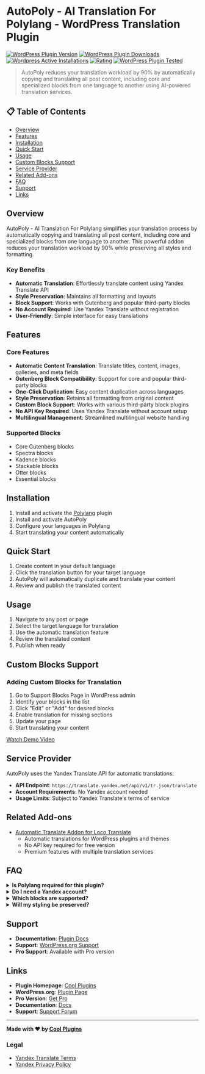 # AutoPoly - AI Translation For Polylang - WordPress Translation Plugin

[![WordPress Plugin Version](https://img.shields.io/wordpress/plugin/v/automatic-translations-for-polylang.svg)](https://wordpress.org/plugins/automatic-translations-for-polylang/)
[![WordPress Plugin Downloads](https://img.shields.io/wordpress/plugin/dt/automatic-translations-for-polylang.svg)](https://wordpress.org/plugins/automatic-translations-for-polylang/)
[![Wordpress Active Installations](https://img.shields.io/wordpress/plugin/installs/automatic-translations-for-polylang.svg)](https://wordpress.org/plugins/automatic-translations-for-polylang/)
[![Rating](https://img.shields.io/wordpress/plugin/rating/automatic-translations-for-polylang.svg?logo=wordpress&style=flat-square)](https://wordpress.org/plugins/automatic-translations-for-polylang/#reviews)
[![WordPress Plugin Tested](https://img.shields.io/wordpress/plugin/tested/automatic-translations-for-polylang.svg)](https://wordpress.org/plugins/automatic-translations-for-polylang/)

> AutoPoly reduces your translation workload by 90% by automatically copying and translating all post content, including core and specialized blocks from one language to another using AI-powered translation services.

## 📋 Table of Contents

- [Overview](#overview)
- [Features](#features)
- [Installation](#installation)
- [Quick Start](#quick-start)
- [Usage](#usage)
- [Custom Blocks Support](#custom-blocks-support)
- [Service Provider](#service-provider)
- [Related Add-ons](#related-add-ons)
- [FAQ](#faq)
- [Support](#support)
- [Links](#links)

## Overview

AutoPoly - AI Translation For Polylang simplifies your translation process by automatically copying and translating all post content, including core and specialized blocks from one language to another. This powerful addon reduces your translation workload by 90% while preserving all styles and formatting.

### Key Benefits

- **Automatic Translation**: Effortlessly translate content using Yandex Translate API
- **Style Preservation**: Maintains all formatting and layouts
- **Block Support**: Works with Gutenberg and popular third-party blocks
- **No Account Required**: Use Yandex Translate without registration
- **User-Friendly**: Simple interface for easy translations

## Features

### Core Features

- **Automatic Content Translation**: Translate titles, content, images, galleries, and meta fields
- **Gutenberg Block Compatibility**: Support for core and popular third-party blocks
- **One-Click Duplication**: Easy content duplication across languages
- **Style Preservation**: Retains all formatting from original content
- **Custom Block Support**: Works with various third-party block plugins
- **No API Key Required**: Uses Yandex Translate without account setup
- **Multilingual Management**: Streamlined multilingual website handling

### Supported Blocks

- Core Gutenberg blocks
- Spectra blocks
- Kadence blocks
- Stackable blocks
- Otter blocks
- Essential blocks

## Installation

1. Install and activate the [Polylang](https://wordpress.org/plugins/polylang/) plugin
2. Install and activate AutoPoly
3. Configure your languages in Polylang
4. Start translating your content automatically

## Quick Start

1. Create content in your default language
2. Click the translation button for your target language
3. AutoPoly will automatically duplicate and translate your content
4. Review and publish the translated content

## Usage

1. Navigate to any post or page
2. Select the target language for translation
3. Use the automatic translation feature
4. Review the translated content
5. Publish when ready

## Custom Blocks Support

### Adding Custom Blocks for Translation

1. Go to Support Blocks Page in WordPress admin
2. Identify your blocks in the list
3. Click "Edit" or "Add" for desired blocks
4. Enable translation for missing sections
5. Update your page
6. Start translating your content

[Watch Demo Video](https://coolplugins.net/product/automatic-translations-for-polylang/#custom-block-translate)

## Service Provider

AutoPoly uses the Yandex Translate API for automatic translations:

- **API Endpoint**: `https://translate.yandex.net/api/v1/tr.json/translate`
- **Account Requirements**: No Yandex account needed
- **Usage Limits**: Subject to Yandex Translate's terms of service

## Related Add-ons

- [Automatic Translate Addon for Loco Translate](https://locoaddon.com/plugin/automatic-translate-addon-for-loco-translate-pro/)
  - Automatic translations for WordPress plugins and themes
  - No API key required for free version
  - Premium features with multiple translation services

## FAQ

<details>
<summary><strong>Is Polylang required for this plugin?</strong></summary>
Yes, Polylang must be installed and active for AutoPoly to work.
</details>

<details>
<summary><strong>Do I need a Yandex account?</strong></summary>
No, you can use the translation service without creating a Yandex account.
</details>

<details>
<summary><strong>Which blocks are supported?</strong></summary>
Core Gutenberg blocks and popular third-party blocks like Spectra, Kadence, Stackable, Otter, and Essential are supported.
</details>

<details>
<summary><strong>Will my styling be preserved?</strong></summary>
Yes, all styles, formats, and layouts from the original post are retained in translations.
</details>

## Support

- **Documentation**: [Plugin Docs](https://docs.coolplugins.net/plugin/ai-translation-for-polylang/)
- **Support**: [WordPress.org Support](https://wordpress.org/support/plugin/automatic-translations-for-polylang/)
- **Pro Support**: Available with Pro version

## Links

- **Plugin Homepage**: [Cool Plugins](https://coolplugins.net/product/automatic-translations-for-polylang/)
- **WordPress.org**: [Plugin Page](https://wordpress.org/plugins/automatic-translations-for-polylang/)
- **Pro Version**: [Get Pro](https://coolplugins.net/product/automatic-translations-for-polylang/)
- **Documentation**: [Docs](https://docs.coolplugins.net/plugin/ai-translation-for-polylang/)
- **Support**: [Support Forum](https://wordpress.org/support/plugin/automatic-translations-for-polylang/)

---

**Made with ❤️ by [Cool Plugins](https://coolplugins.net/)**

### Legal

- [Yandex Translate Terms](https://yandex.com/legal/translate_termsofuse/)
- [Yandex Privacy Policy](https://yandex.com/legal/confidential/)